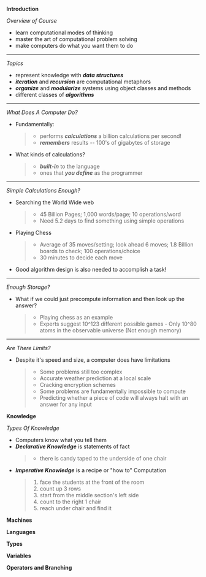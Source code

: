 **Introduction**

  _Overview of Course_
  * learn computational modes of thinking 
  * master the art of computational problem solving
  * make computers do what you want them to do 
  
  ___
  
  _Topics_
  
  * represent knowledge with _**data structures**_
  * _**iteration**_ and _**recursion**_ are computational metaphors 
  * _**organize**_ and _**modularize**_ systems using object classes and methods 
  * different classes of _**algorithms**_
  
  ___
  
  _What Does A Computer Do?_
  
  * Fundamentally:
    > * performs _**calculations**_ a billion calculations per second!
    > * _**remembers**_ results -- 100's of gigabytes of storage 
  * What kinds of calculations? 
    > * _**built-in**_ to the language 
    > * ones that _**you define**_ as the programmer 
    
  ___
  
  _Simple Calculations Enough?_
  
  * Searching the World Wide web
    > * 45 Billion Pages; 1,000 words/page; 10 operations/word
    > * Need 5.2 days to find something using simple operations
  * Playing Chess
    > * Average of 35 moves/setting; look ahead 6 moves; 1.8 Billion boards to check; 100 operations/choice
    > * 30 minutes to decide each move
  * Good algorithm design is also needed to accomplish a task!
  
  ___

  _Enough Storage?_
  
  * What if we could just precompute information and then look up the answer?
    > * Playing chess as an example
      > * Experts suggest 10^123 different possible games
        - Only 10^80 atoms in the observable universe (Not enough memory)
  ___
  
  _Are There Limits?_
  
  * Despite it's speed and size, a computer does have limitations 
    > * Some problems still too complex
      > * Accurate weather prediction at a local scale
      > * Cracking encryption schemes
    > * Some problems are fundamentally impossible to compute
      > * Predicting whether a piece of code will always halt with an answer for any input
  
**Knowledge**

_Types Of Knowledge_

* Computers know what you tell them
* _**Declarative Knowledge**_ is statements of fact
  > * there is candy taped to the underside of one chair
* _**Imperative Knowledge**_ is a recipe or "how to" 
  Computation
  > 1. face the students at the front of the room
  > 2. count up 3 rows
  > 3. start from the middle section's left side
  > 4. count to the right 1 chair
  > 5. reach under chair and find it

**Machines**

**Languages**

**Types**

**Variables**

**Operators and Branching**


